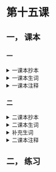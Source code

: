 # 第十五课

## 一， 课本

### 一
<details><summary>一课本抄本</summary>

银行还钱 -》评价动作或行为

```
林娜：    力波， 你来的真早！
丁力波:   刚才、银行人少， 不用排队。 林娜， 你今天穿得很漂亮啊
林娜：    是吗？我来银行还钱， 下午我还要去王府井买东西
丁力波：  今天一英镑多少人民币
林娜：    一英镑换是一块五毛七分人民币。 明天我要去上海旅行， 得用人民币。
丁力波：  什么？ 明天你要去上海吗？ 你刚从西安回北京。【1】你真喜欢旅行！ 在西安玩儿的好不好？
林娜：    我玩儿得非常好。
丁力波：  吃的怎么样？
林娜：    车的还可以。【2】 这次住的不太好。
丁力波：  你参观兵马俑了没有？
林娜：    我参观兵马俑了。 我还买了很多明信片，你到我那儿去看看吧。
丁力波：  好啊。 我也很想去西安旅行。【3】
林娜：    小姐， 我想用英镑换人民币。这是五百英镑。
工作人员：好， 给您五千七百八十五块人民币。 数一数。
```

</details>

<details><summary>一课本生词</summary>

|   |   |   |
|---|---|---|
|的|StPt|吃的很好， 穿得很漂亮， 玩儿得很好|
|早|A|来的很早，去的太早，到的很早，睡觉不早，你早，都很早|
| 银行 |N|中国银行|
|少|A|人少，银行很少，也很少，不少，|
|排队|VO|不用排队，排队买书，排队挂号，排两个队|
|》排|V|   |
|》队|N|   |
|换|V|换钱，换书，换光盘|
|英镑|N|换英镑，一英镑，五百英镑|
|人民币|N|换人民币|
|》人民|N|中国人民银行，加拿大人民|
|得|OpV|得还钱，得排队，得复习语法|
|用|V|用钱，用一下电话，用英镑换人民币，得用人民币，用一用|
|刚|Adv|刚回北京，刚去银行|
|从|Prep|从美国回中国，从上海到北京|
|非常|Adv|非常早，非常漂亮|
|次|M|这次，那次，一次|
|参观|V|参观学院，参观医院，参观公司|
|兵马俑|N|参观兵马俑|
|兵|N|   |
|明信片|N|很多明信片，一张明信片，美术明信片|
|》信|N|   |
|该|V|该你了，该我（换钱）了，该塔（念）了|
|工作人员|   |银行工作人员，邮局工作人员，一位工作人员|
|》人员|N|   |
|千|Nu|两千，五千，八千|
|数|V|数一数，数数，数钱，数人民币|
|王府井|PN|   |
|西安|PN|   |

</details>

<details><summary>一课本注释</summary>

##### 【1】你刚从西安回北京。
从+N/NP precedes verb = starting point of an action
Cong2 combines into a prepositional phrase. It's objext usually is a time or place. If the object does not denote a location, 这儿 那儿should be used to complete the preposition.
- 我从学院去邮局。
- 他从英国来中国。
- 他从力波哪儿来。
- 他从谁哪儿来？
- 陈老师从我这儿去银行。

##### 【2】 吃的还可以
可以 as adjective = 'good, not bad' 
还可以 = passable

##### 【3】 看，该你了。
该+N/NP/Pr（+V）+了 = somebody's turn to do something


</details>

### 二
<details><summary>二课本抄本</summary>

```
马大为:   林娜，早！【4】 好久不见，你回英国了吗？
林娜：    我没有回英国，我去上海了，昨天刚回北京。
马大为:   刚才宋华来了，他也问我，林娜去哪儿了。
林娜：    我给宋华写信了，他怎么不知道？他现在在哪儿？
马大为：  他回宿舍了。上海怎么样？听说这两年上海发展得非常快，是不是？
林娜：    是啊，伤害很大，也非常漂亮。那儿银行多，商场多，我很喜欢上海。
马大为：  上海东西贵不贵？
林娜：    东西不太贵。上海人做衣服的真好，我买了很多件。
马大为：  上海人喜欢说上海话，他们普通话说的怎么样？
林娜：    他们普通话说的很好， 年轻人英语说得也很流利。
马大为：  你学妹学上海话？
林娜：    学了。我会说 “阿拉勿懂”。【5】
马大为：  你说什么？我不懂。
林娜：    这就是上海话的 “我不懂”。【6】
```
</details>

<details><summary>二课本生词</summary>

|   |   |   |
|---|---|---|
|好久不见|IE|   |
|好久|A|   |
|见|V|   |
|发展|V|   |
|快|A|发展得非常快，说的很快，念的不快|
|话|N|上海话，西安话，中国话|
|普通话|N|说普通话，学习普通话|
|普通|A|   |
|年轻|A|年轻人，非常年轻|
|轻|A|   |
|流利|A|说得很流利，念的非常流利，流利的汉语，流利的英语，流利的普通话|
|懂|V|懂上海话，不懂英语，懂不懂|
|就|Adv|就是，就是他，就是这个|
</details>

<details><summary>补充生词</summary>

|   |   |   |
|---|---|---|
|美元|N|   |
|欧元|N|   |
|加元|N|   |
|元|M|   |
|汇率|N|   |
|现金|N|   |
|信用卡|N|   |
|亚洲学习|   |   |
|城市|N|   |
|地方|N|   |
|儿子|N|   |
|菜|N|   |
</details>

<details><summary>二课本注释</summary>

##### 【4】 林娜， 早！
Good morning, common greeting

##### 【5】 我会说 “阿拉勿懂”
Alawudong is shanghainese for wobudong


##### 【6】 这就是上海话的“我不懂”。

In this sentence 就 has the function of emphasis. To confirm or stress a fact.
- 这就是北京。
- 就是这个人。

</details>


## 二， 练习
